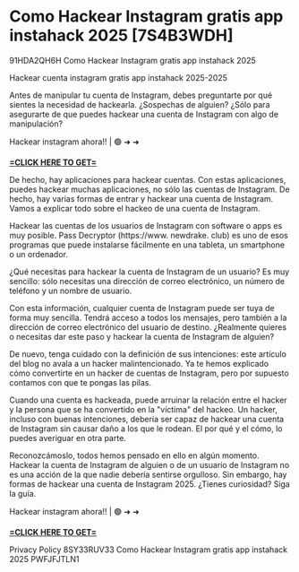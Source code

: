 # Como Hackear Instagram gratis app instahack 2025 [7S4B3WDH]

91HDA2QH6H Como Hackear Instagram gratis app instahack 2025

Hackear cuenta instagram gratis app instahack 2025-2025

Antes de manipular tu cuenta de Instagram, debes preguntarte por qué sientes la necesidad de hackearla. ¿Sospechas de alguien? ¿Sólo para asegurarte de que puedes hackear una cuenta de Instagram con algo de manipulación?

Hackear instagram ahora!! | 🟢 ➜ ➜ 

**[=CLICK HERE TO GET=](https://www.google.com/url?q=https%3A%2F%2Fappbitly.com%2FSCUXe)**

De hecho, hay aplicaciones para hackear cuentas. Con estas aplicaciones, puedes hackear muchas aplicaciones, no sólo las cuentas de Instagram. De hecho, hay varias formas de entrar y hackear una cuenta de Instagram. Vamos a explicar todo sobre el hackeo de una cuenta de Instagram. 

Hackear las cuentas de los usuarios de Instagram con software o apps es muy posible. Pass Decryptor (https://www. newdrake. club) es uno de esos programas que puede instalarse fácilmente en una tableta, un smartphone o un ordenador. 

¿Qué necesitas para hackear la cuenta de Instagram de un usuario? Es muy sencillo: sólo necesitas una dirección de correo electrónico, un número de teléfono y un nombre de usuario. 

Con esta información, cualquier cuenta de Instagram puede ser tuya de forma muy sencilla. Tendrá acceso a todos los mensajes, pero también a la dirección de correo electrónico del usuario de destino. ¿Realmente quieres o necesitas dar este paso y hackear la cuenta de Instagram de alguien?

De nuevo, tenga cuidado con la definición de sus intenciones: este artículo del blog no avala a un hacker malintencionado. Ya te hemos explicado cómo convertirte en un hacker de cuentas de Instagram, pero por supuesto contamos con que te pongas las pilas. 

Cuando una cuenta es hackeada, puede arruinar la relación entre el hacker y la persona que se ha convertido en la "víctima" del hackeo. Un hacker, incluso con buenas intenciones, debería ser capaz de hackear una cuenta de Instagram sin causar daño a los que le rodean. El por qué y el cómo, lo puedes averiguar en otra parte. 

Reconozcámoslo, todos hemos pensado en ello en algún momento. Hackear la cuenta de Instagram de alguien o de un usuario de Instagram no es una acción de la que nadie debería sentirse orgulloso. Sin embargo, hay formas de hackear una cuenta de Instagram 2025. ¿Tienes curiosidad? Siga la guía. 

Hackear instagram ahora!! | 🟢 ➜ ➜ 

**[=CLICK HERE TO GET=](https://www.google.com/url?q=https%3A%2F%2Fappbitly.com%2FSCUXe)**

Privacy Policy 8SY33RUV33 Como Hackear Instagram gratis app instahack 2025 PWFJFJTLN1

